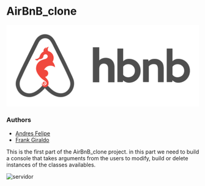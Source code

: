 <h1>AirBnB_clone</h1>
<img src="https://github.com/fyga10/logo/blob/main/hbn.png"/>
<h3>Authors</h3>
<ul>
<li><a href="https://github.com/anfepema700"> Andres Felipe </a></li>
<li><a href="https://github.com/fyga10"> Frank Giraldo </a></li>
</ul>
<p>This is the first part of the AirBnB_clone project. in this part we need to build a console that takes arguments from the users to modify, build or delete instances of the classes availables.</p>

<img rsc="https://github.com/fyga10/logo/blob/main/servidor.png" alt="servidor"/>
